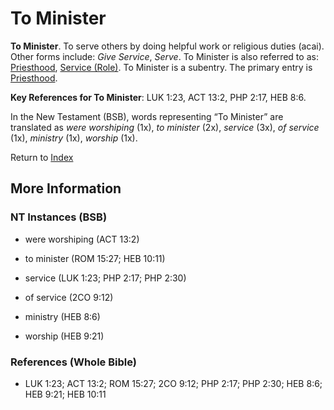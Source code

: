 # To Minister
**To Minister**. 
To serve others by doing helpful work or religious duties (acai). 
Other forms include: 
*Give Service*, *Serve*. 
To Minister is also referred to as: 
[Priesthood](Priesthood.md), [Service (Role)](Service.3.md). 
To Minister is a subentry. The primary entry is 
[Priesthood](Priesthood.md). 


**Key References for To Minister**: 
LUK 1:23, ACT 13:2, PHP 2:17, HEB 8:6. 




In the New Testament (BSB), words representing “To Minister” are translated as 
*were worshiping* (1x), *to minister* (2x), *service* (3x), *of service* (1x), *ministry* (1x), *worship* (1x). 


Return to [Index](00-Index.md)

## More Information

### NT Instances (BSB)

* were worshiping (ACT 13:2)

* to minister (ROM 15:27; HEB 10:11)

* service (LUK 1:23; PHP 2:17; PHP 2:30)

* of service (2CO 9:12)

* ministry (HEB 8:6)

* worship (HEB 9:21)



### References (Whole Bible)

* LUK 1:23; ACT 13:2; ROM 15:27; 2CO 9:12; PHP 2:17; PHP 2:30; HEB 8:6; HEB 9:21; HEB 10:11



